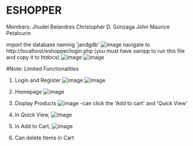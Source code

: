 # ESHOPPER

Members: Jhudel Belandres
         Christopher D. Gonzaga
         John Maurice Petalcurin

import the database naming 'jandgdb'
![image](https://user-images.githubusercontent.com/71021056/181201094-7185887f-254b-4470-92ad-9d1df4d4e9d5.png)
navigate to  http://localhost/eshopper/login.php (you must have xampp to run this file and copy it to htdocs)
![image](https://user-images.githubusercontent.com/71021056/181201504-01a4e417-69d8-4a7d-9cf7-669a3394f9d3.png)
![image](https://user-images.githubusercontent.com/71021056/181201566-90302a3e-025c-413f-8317-3976e1193a49.png)

#Note: Limited Functionalities
1. Login and Register
![image](https://user-images.githubusercontent.com/71021056/181201826-f0cfa889-bfdb-4440-840c-0664afcc5f87.png)
![image](https://user-images.githubusercontent.com/71021056/181201874-cd1a9ebe-1ea9-4a57-918d-591dfea88e52.png)

2. Homepage
![image](https://user-images.githubusercontent.com/71021056/181201960-a7b7605e-6f77-4d34-949d-898487cc28de.png)

3. Display Products
![image](https://user-images.githubusercontent.com/71021056/181202068-f1e2a03f-5d28-45ff-9db4-4278c8b5cd07.png)
-can click the 'Add to cart' and 'Quick View'

4. In Quick View, 
![image](https://user-images.githubusercontent.com/71021056/181202312-a7598efe-391b-40df-92b7-72844167c0ad.png)

5. In Add to Cart,
![image](https://user-images.githubusercontent.com/71021056/181202485-4f638779-5cd8-4f18-ac11-4a424ed94cc0.png)

6. Can delete Items in Cart

